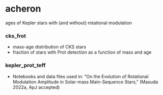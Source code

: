 # acheron
ages of Kepler stars with (and without) rotational modulation

### cks_frot

- mass-age distribution of CKS stars
- fraction of stars with Prot detection as a function of mass and age 

### kepler_prot_teff

- Notebooks and data files used in: "On the Evolution of Rotational Modulation Amplitude in Solar-mass Main-Sequence Stars," (Masuda 2022a, ApJ accepted)
